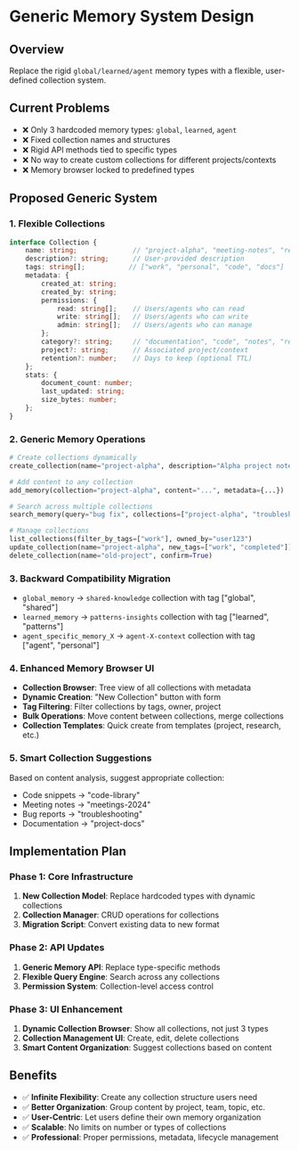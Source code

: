 # Generic Memory System Design

## Overview
Replace the rigid `global/learned/agent` memory types with a flexible, user-defined collection system.

## Current Problems
- ❌ Only 3 hardcoded memory types: `global`, `learned`, `agent`
- ❌ Fixed collection names and structures  
- ❌ Rigid API methods tied to specific types
- ❌ No way to create custom collections for different projects/contexts
- ❌ Memory browser locked to predefined types

## Proposed Generic System

### 1. Flexible Collections
```typescript
interface Collection {
    name: string;              // "project-alpha", "meeting-notes", "research"
    description?: string;      // User-provided description
    tags: string[];           // ["work", "personal", "code", "docs"]
    metadata: {
        created_at: string;
        created_by: string;
        permissions: {
            read: string[];    // Users/agents who can read
            write: string[];   // Users/agents who can write
            admin: string[];   // Users/agents who can manage
        };
        category?: string;     // "documentation", "code", "notes", "research"
        project?: string;      // Associated project/context
        retention?: number;    // Days to keep (optional TTL)
    };
    stats: {
        document_count: number;
        last_updated: string;
        size_bytes: number;
    };
}
```

### 2. Generic Memory Operations
```python
# Create collections dynamically
create_collection(name="project-alpha", description="Alpha project notes", tags=["work", "development"])

# Add content to any collection
add_memory(collection="project-alpha", content="...", metadata={...})

# Search across multiple collections  
search_memory(query="bug fix", collections=["project-alpha", "troubleshooting"], limit=10)

# Manage collections
list_collections(filter_by_tags=["work"], owned_by="user123")
update_collection(name="project-alpha", new_tags=["work", "completed"])
delete_collection(name="old-project", confirm=True)
```

### 3. Backward Compatibility Migration
- `global_memory` → `shared-knowledge` collection with tag ["global", "shared"]
- `learned_memory` → `patterns-insights` collection with tag ["learned", "patterns"]  
- `agent_specific_memory_X` → `agent-X-context` collection with tag ["agent", "personal"]

### 4. Enhanced Memory Browser UI
- **Collection Browser**: Tree view of all collections with metadata
- **Dynamic Creation**: "New Collection" button with form
- **Tag Filtering**: Filter collections by tags, owner, project
- **Bulk Operations**: Move content between collections, merge collections
- **Collection Templates**: Quick create from templates (project, research, etc.)

### 5. Smart Collection Suggestions
Based on content analysis, suggest appropriate collection:
- Code snippets → "code-library"
- Meeting notes → "meetings-2024"
- Bug reports → "troubleshooting"
- Documentation → "project-docs"

## Implementation Plan

### Phase 1: Core Infrastructure
1. **New Collection Model**: Replace hardcoded types with dynamic collections
2. **Collection Manager**: CRUD operations for collections
3. **Migration Script**: Convert existing data to new format

### Phase 2: API Updates  
1. **Generic Memory API**: Replace type-specific methods
2. **Flexible Query Engine**: Search across any collections
3. **Permission System**: Collection-level access control

### Phase 3: UI Enhancement
1. **Dynamic Collection Browser**: Show all collections, not just 3 types
2. **Collection Management UI**: Create, edit, delete collections
3. **Smart Content Organization**: Suggest collections based on content

## Benefits
- ✅ **Infinite Flexibility**: Create any collection structure users need
- ✅ **Better Organization**: Group content by project, team, topic, etc.
- ✅ **User-Centric**: Let users define their own memory organization
- ✅ **Scalable**: No limits on number or types of collections
- ✅ **Professional**: Proper permissions, metadata, lifecycle management
